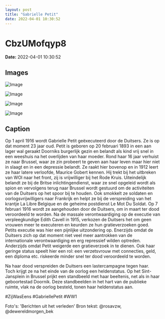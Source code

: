 ```yaml
---
layout: post
title: "Gabrielle Petit"
date: 2022-04-01 10:30:52
---
```


# CbzUMofqyp8

**Date:** 2022-04-01 10:30:52

## Images

![Image](/zij.was.eens/images/CbzUMofqyp8_0.jpg)

![Image](/zij.was.eens/images/CbzUMofqyp8_1.jpg)

![Image](/zij.was.eens/images/CbzUMofqyp8_2.jpg)

![Image](/zij.was.eens/images/CbzUMofqyp8_3.jpg)

## Caption

Op 1 april 1916 wordt Gabrielle Petit geëxecuteerd door de Duitsers. Ze is op dat moment 23 jaar oud. Petit is geboren op 20 februari 1893 in een aan lager wal geraakt Doorniks burgerlijk gezin en belandt als kind vrij snel in een weeshuis na het overlijden van haar moeder. Rond haar 16 jaar verhuist ze naar Brussel, waar ze zin probeert te geven aan haar leven maar hier niet in slaagt en in een depressie belandt. Ze raakt hier bovenop en in 1912 leert ze haar latere verloofde, Maurice Gobert kennen. Hij trekt bij het uitbreken van WOI naar het front, zij is vrijwilliger bij het Rode Kruis. Uiteindelijk belandt ze bij de Britse inlichtingendienst, waar ze snel opgeleid wordt als spion en vervolgens terug naar Brussel wordt gestuurd om de activiteiten van de Duitsers op het spoor bij te houden. Ook smokkelt ze soldaten en oorlogsvrijwilligers naar Frankrijk en helpt ze bij de verspreiding van het krantje La Libre Belgique en de geheime postdienst Le Mot Du Soldat. Op 7 februari 1916 wordt ze aangehouden door de Duitsers, om in maart ter dood veroordeeld te worden. Na de massale verontwaardiging op de executie van verpleegkundige Edith Cavell in 1915, verkozen de Duitsers het om geen vrouwen meer te executeren en keurden ze hun gratieverzoeken goed. Petits executie was hier een pijnlijke uitzondering op. Enerzijds omdat de Duitsers zich op dat moment niet veel meer aantrokken van de internationale verontwaardiging en erg repressief wilden optreden. Anderzijds omdat Petit weigerde een gratieverzoek in te dienen. Ook haar geringe status speelt hier een rol: een verzetsvrouw met connecties, geld, een diploma etc. riskeerde minder snel ter dood veroordeeld te worden. 

Na haar dood verspreiden de Duitsers een lastercampagne tegen haar. Toch krijgt ze na het einde van de oorlog een heldenstatus. Op het Sint-Jansplein in Brussel prijkt een standbeeld met haar beeltenis, net als in haar geboortestad Doornik. Deze standbeelden in het hart van de publieke ruimte, vlak na de oorlog besteld, tonen haar heldenstatus aan.

#ZijWasEens #GabriellePetit #WW1

Foto's: 'Berichten uit het verleden'
Bron tekst: @rosavzw, @dewereldmorgen_bek


